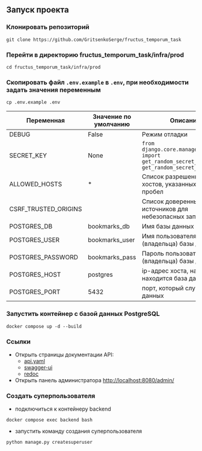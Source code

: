 ## Запуск проекта

### Клонировать репозиторий
```
git clone https://github.com/GritsenkoSerge/fructus_temporum_task
```
### Перейти в директорию fructus_temporum_task/infra/prod
```
cd fructus_temporum_task/infra/prod
```
### Скопировать файл `.env.example` в `.env`, при необходимости задать значения переменным
```
cp .env.example .env
```

| Переменная | Значение по умолчанию | Описание |
| --- | --- | --- |
| DEBUG | False | Режим отладки |
| SECRET_KEY | None | `from django.core.management.utils import get_random_secret_key; get_random_secret_key()` |
| ALLOWED_HOSTS | * | Список разрешенных хостов, указанных через пробел |
| CSRF_TRUSTED_ORIGINS | | Список доверенных источников для небезопасных запросов |
| POSTGRES_DB | bookmarks_db | Имя базы данных |
| POSTGRES_USER | bookmarks_user | Имя пользователя (владельца) базы данных |
| POSTGRES_PASSWORD | bookmarks_pass | Пароль пользователя (владельца) базы данных |
| POSTGRES_HOST | postgres | ip-адрес хоста, на котором находится база данных |
| POSTGRES_PORT | 5432 | порт, который слушает база данных |

### Запустить контейнер с базой данных PostgreSQL
```
docker compose up -d --build
```
### Ссылки
- Открыть страницы документации API:
  * [api.yaml](http://localhost:8080/api/schema/)
  * [swagger-ui](http://localhost:8080/api/schema/swagger-ui/)
  * [redoc](http://localhost:8080/api/schema/redoc/)
- Открыть панель администратора [http://localhost:8080/admin/](http://localhost:8080/admin/)
### Создать суперпользователя
- подключиться к контейнеру backend
```
docker compose exec backend bash
```
- запустить команду создания суперпользователя
```
python manage.py createsuperuser
```
